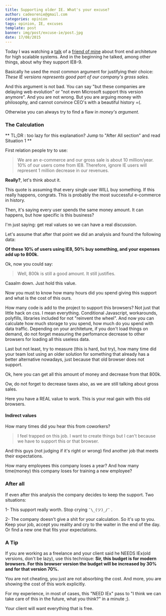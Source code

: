 ```yaml
---
title: Supporting older IE. What's your excuse?
author: cadeorenie@gmail.com
categories: opinion
tags: opinion, IE, excuses
template: post
banner: img/post/excuse-ie/post.jpg
date: 17/08/2015
---
```


Today I was watching a [talk](https://www.youtube.com/watch?v=XfZRsMkzVLM "Go to his talk (just in portuguese =/ )") of a [friend of mine](https://github.com/zigolis "Gabriel's Github") about front end architeture for high scalable systems. And in the beginning he talked, among other things, about why they support IE8-9.

Basically he used the most common argument for justifying their choice: *These IE versions represents good part of our company's gross sales.*

And this argument is not bad. You can say "but these companies are delaying web evolution" or "not even Microsoft support this version anymore". And you are not wrong. But you are arguing money with philosophy, and cannot convince CEO's with a beautiful history =(.

Otherwise you can always try to find a flaw in *money's argument*.


### The Calculation
** TL;DR : too lazy for this explanation? Jump to "After All section" and read Situation 1 **

First relation people try to use:

> We are an e-commerce and our gross sale is about 10 million/year. 10% of our users come from IE8. Therefore, ignore IE users will represent 1 million decrease in our revenues.

**Really?**, let's think about it.

This quote is assuming that every single user WILL buy something. If this really happens, congrats. This is probably the most successful e-commerce in history.

Then, it's saying every user spends the same money amount. It can happens, but how specific is this business?

I'm just saying: get real values so we can have a real discussion.

Let's assume that after that point we did an analysis and found the following data:

**Of these 10% of users using IE8, 50% buy something, and your expenses add up to 800k.**

Ok, now you could say:

> Well, 800k is still a good amount. It still justifies.

Caaalm down. Just hold this value.

Now you must to know how many hours did you spend giving this support and what is the cost of this ours.

How many code is add to the project to support this browsers? Not just that little hack on css. I mean everything. Conditional Javascript, workarounds, polyfills, libraries included for not "reinvent the wheel". And now you can calculate how much storage to you spend, how much do you spend with data traffic. Depending on your architeture, if you don't load things on demand, do not forget measuring the perfomance decrease to other browsers for loading all this useless data.

Last but not least, try to measure (this is hard, but try), how many time did your team lost using an older solution for something that already has a better alternative nowadays, just because that old browser does not support.

Ok, here you can get all this amount of money and decrease from that 800k.

Ow, do not forget to decrease taxes also, as we are still talking about gross sales.

Here you have a REAL value to work. This is your real gain with this old browsers.

#### Indirect values

How many times did you hear this from coworkers?

> I feel trapped on this job. I want to create things but I can't because we have to support this or that browser.

And this guys (not judging if it's right or wrong) find another job that meets their expectations.

How many employees this company loses a year? And how many time(money) this company loses for training a new employee?


### After all

If even after this analysis the company decides to keep the support. Two situations:

1- This support really worth. Stop crying `¯\_(ツ)_/¯` .

2- The company doesn't give a shit for your calculation. So it's up to you. Keep your job, accept you reality and cry to the waiter in the end of the day. Or find a new one that fits your expectations.


### A Tip

If you are working as a freelance and your client said he NEEDS IEx(old versions, don't be lazy), use this technique: **Sir, this budget is for modern browsers. For this browser version the budget will be increased by 30% and for that version 70%.**

You are not cheating, you just are not absorbing the cost. And more, you are showing the cost of this work explicitly.

For my experience, in most of cases, this "NEED IEx" pass to "I think we can take care of this in the future, what you think?" in a minute ;).

Your client will want everything that is free.